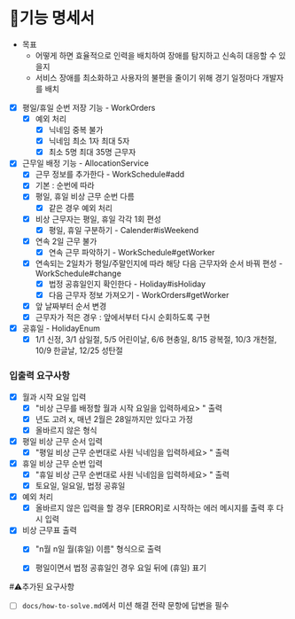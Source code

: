 # 🚀기능 명세서

- 목표
  - 어떻게 하면 효율적으로 인력을 배치하여 장애를 탐지하고 신속히 대응할 수 있을지
  - 서비스 장애를 최소화하고 사용자의 불편을 줄이기 위해 경기 일정마다 개발자를 배치
  
- [x] 평일/휴일 순번 저장 기능 - WorkOrders
  - [x] 예외 처리
    - [x] 닉네임 중복 불가
    - [x] 닉네임 최소 1자 최대 5자
    - [x] 최소 5명 최대 35명 근무자
- [x] 근무일 배정 기능 - AllocationService
  - [x] 근무 정보를 추가한다 - WorkSchedule#add
  - [x] 기본 : 순번에 따라
  - [x] 평일, 휴일 비상 근무 순번 다름
    - [x] 같은 경우 예외 처리
  - [x] 비상 근무자는 평일, 휴일 각각 1회 편성
    - [x] 평일, 휴일 구분하기 - Calender#isWeekend
  - [x] 연속 2일 근무 불가
    - [x] 연속 근무 파악하기 - WorkSchedule#getWorker 
  - [x] 연속되는 2일차가 평일/주말인지에 따라 해당 다음 근무자와 순서 바꿔 편성 - WorkSchedule#change
    - [x] 법정 공휴일인지 확인한다 - Holiday#isHoliday
    - [x] 다음 근무자 정보 가져오기 - WorkOrders#getWorker
  - [x] 앞 날짜부터 순서 변경
  - [x] 근무자가 적은 경우 : 앞에서부터 다시 순회하도록 구현
- [x] 공휴일 - HolidayEnum
  - [x] 1/1 신정, 3/1 삼일절, 5/5 어린이날, 6/6 현충일, 8/15 광복절, 10/3 개천절, 10/9 한글날, 12/25 성탄절

### 입출력 요구사항

- [x] 월과 시작 요일 입력
  - [x] "비상 근무를 배정할 월과 시작 요일을 입력하세요> " 출력
  - [x] 년도 고려 x, 매년 2월은 28일까지만 있다고 가정
  - [x] 올바르지 않은 형식
- [x] 평일 비상 근무 순서 입력
  - [x] "평일 비상 근무 순번대로 사원 닉네임을 입력하세요> " 출력
- [x] 휴일 비상 근무 순번 입력
  - [x] "휴일 비상 근무 순번대로 사원 닉네임을 입력하세요> " 출력
  - [x] 토요일, 일요일, 법정 공휴일
- [x] 예외 처리
  - [x] 올바르지 않은 입력을 할 경우 [ERROR]로 시작하는 에러 메시지를 출력 후 다시 입력
- [x] 비상 근무표 출력
  - [x] "n월 n일 월(휴일) 이름" 형식으로 출력
  - [x] 평일이면서 법정 공휴일인 경우 요일 뒤에 (휴일) 표기


#⚠️추가된 요구사항

- [ ] `docs/how-to-solve.md`에서 미션 해결 전략 문항에 답변을 필수

